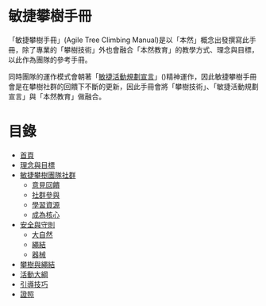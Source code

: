 # 敏捷攀樹手冊
「敏捷攀樹手冊」(Agile Tree Climbing Manual)是以「本然」概念出發撰寫此手冊，除了專業的「攀樹技術」外也會融合「本然教育」的教學方式、理念與目標，以此作為團隊的參考手冊。

同時團隊的運作模式會朝著「[敏捷活動規劃宣言](https://github.com)」()精神運作，因此敏捷攀樹手冊會是在攀樹社群的回饋下不斷的更新，因此手冊會將「攀樹技術」、「敏捷活動規劃宣言」與「本然教育」做融合。

# 目錄
- [首頁](./README.md)
- [理念與目標](./理念與目標.md)
- [敏捷攀樹團隊社群](./敏捷攀樹團隊社群/敏捷攀樹團隊社群.md)
  - [意見回饋]()
  - [社群參與]()
  - [學習資源]()
  - [成為核心]()
- [安全與守則]()
  - [大自然]()
  - [繩結]()
  - [器械]()
- [攀樹與繩結]()
- [活動大綱]()
- [引導技巧]()
- [證照]()
